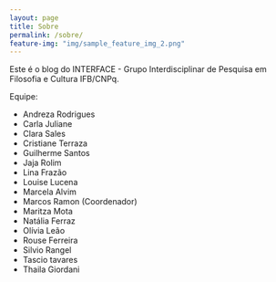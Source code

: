 ```yaml
---
layout: page
title: Sobre
permalink: /sobre/
feature-img: "img/sample_feature_img_2.png"
---
```


Este é o blog do INTERFACE - Grupo Interdisciplinar de Pesquisa em Filosofia e Cultura IFB/CNPq.

Equipe:

- Andreza Rodrigues
- Carla Juliane
- Clara Sales
- Cristiane Terraza
- Guilherme Santos
- Jaja Rolim
- Lina Frazão
- Louise Lucena
- Marcela Alvim
- Marcos Ramon (Coordenador)
- Maritza Mota
- Natália Ferraz
- Olívia Leão
- Rouse Ferreira
- Silvio Rangel
- Tascio tavares
- Thaila Giordani
